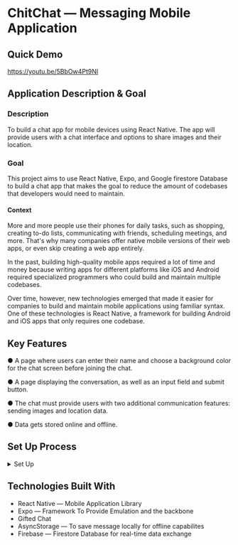 # ChitChat —  Messaging Mobile Application

## Quick Demo
https://youtu.be/5BbOw4Pt9NI

## Application Description & Goal

### Description

To build a chat app for mobile devices using React Native. The app will provide users with a chat interface and options to share images and their location.

### Goal 

This project aims to use React Native, Expo, and Google firestore Database to build a chat app that makes the goal to reduce the amount of codebases that developers would need to maintain.

#### Context

More and more people use their phones for daily tasks, such as shopping, creating to-do lists,
communicating with friends, scheduling meetings, and more. That's why many companies offer native
mobile versions of their web apps, or even skip creating a web app entirely.

In the past, building high-quality mobile apps required a lot of time and money because writing apps
for different platforms like iOS and Android required specialized programmers who could build and
maintain multiple codebases.

Over time, however, new technologies emerged that made it easier for companies to build and
maintain mobile applications using familiar syntax. One of these technologies is React Native, a
framework for building Android and iOS apps that only requires one codebase.

## Key Features

● A page where users can enter their name and choose a background color for the chat screen
before joining the chat.

● A page displaying the conversation, as well as an input field and submit button.

● The chat must provide users with two additional communication features: sending images
and location data.

● Data gets stored online and offline.


## Set Up Process

<details><summary>Set Up</summary>
  1.) To set up this project, simply download the code and run in the main project direcotry's terminal to get all your modules set up. 

``` npm install ``` 

  2.) Next, *run expo start* inside the main project directory 
  
``` expo start ```
  
3.) You'll be given expo commands to run the application via the Web or through your phone just follow these necessary steps to set it up https://docs.expo.dev/guides/testing-on-devices/
</details>

## Technologies Built With

* React Native — Mobile Application Library 
* Expo — Framework To Provide Emulation and the backbone 
* Gifted Chat
* AsyncStorage — To save message locally for offline capabilites
* Firebase — Firestore Database for real-time data exchange
